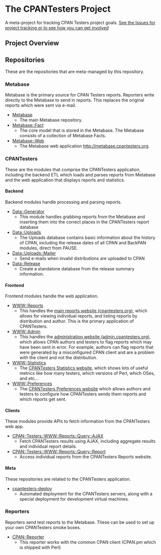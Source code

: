 
# The CPANTesters Project

A meta-project for tracking CPAN Testers project goals. [See the Issues
for project tracking or to see how you can get
involved](https://github.com/cpan-testers/cpantesters-project/issues)

## Project Overview


## Repositories

These are the repositories that are meta-managed by this repository.

### Metabase

Metabase is the primary source for CPAN Testers reports. Reporters write
directly to the Metabase to send in reports. This replaces the original
reports which were sent via e-mail.

* [Metabase](https://github.com/rjbs/metabase)
    * The main Metabase repository.
* [Metabase::Fact](https://github.com/dagolden/Metabase-Fact)
    * The core model that is stored in the Metabase. The Metabase
      consists of a collection of Metabase Facts.
* [Metabase::Web](https://github.com/dagolden/metabase-web)
    * The Metabase web application <http://metabase.cpantesters.org>.

### CPANTesters

These are the modules that comprise the CPANTesters application,
including the backend ETL which loads and parses reports from Metabase
and the web application that displays reports and statistics.

#### Backend

Backend modules handle processing and parsing reports.

* [Data::Generator](https://github.com/barbie/cpan-testers-data-generator)
    * This module handles grabbing reports from the Metabase and inserting
      them into the correct places in the CPANTesters report database
* [Data::Uploads](https://github.com/barbie/cpan-testers-data-uploads)
    * The Uploads database contains basic information about the history
      of CPAN, including the release dates of all CPAN and BackPAN
      modules, direct from PAUSE.
* [Data::Uploads::Mailer](https://github.com/barbie/cpan-testers-data-uploads-mailer)
    * Send e-mails when invalid distributions are uploaded to CPAN
* [Data::Release](https://github.com/barbie/CPAN-Testers-Data-Release)
    * Create a standalone database from the release summary information.

#### Frontend

Frontend modules handle the web application.

* [WWW::Reports](https://github.com/barbie/cpan-testers-www-reports)
  * This handles the [main reports website
    (cpantesters.org)](http://cpantesters.org), which allows for viewing
    individual reports, and listing reports by distribution and author.
    This is the primary application of CPANTesters.
* [WWW::Admin](https://github.com/barbie/cpan-testers-www-admin)
  * This handles the [administration website
    (admin.cpantesters.org)](http://admin.cpantesters.org), which allows
    CPAN authors and testers to flag reports which may have been sent in
    error. For example, authors can flag reports that were generated by
    a misconfigured CPAN client and are a problem with the client and
    not the distribution.
* [WWW::Statistics](https://github.com/barbie/cpan-testers-www-statistics)
    * The [CPANTesters Statistics
      website](https://github.com/barbie/cpan-testers-www-statistics),
      which shows lots of useful metrics like how many testers, which
      versions of Perl, which OSes, and etc...
* [WWW::Preferences](https://github.com/barbie/cpan-testers-www-preferences)
    * The [CPANTesters Preferences
      website](https://prefs.cpantesters.org/) which allows authors and
      testers to configure how CPANTesters sends them reports and which
      reports get sent.

#### Clients

These modules provide APIs to fetch information from the CPANTesters web
app.

* [CPAN::Testers::WWW::Reports::Query::AJAX](https://metacpan.org/pod/CPAN::Testers::WWW::Reports::Query::AJAX)
    * Fetch CPANTesters results using AJAX, including aggregate results
      and individual report details.
* [CPAN::Testers::WWW::Reports::Query::Report](https://github.com/barbie/cpan-testers-www-reports-query-report)
    * Access individual reports from the CPANTesters Reports website.

#### Meta

These repositories are related to the CPANTesters application.

* [cpantesters-deploy](http://github.com/cpan-testers/cpantesters-deploy)
    * Automated deployment for the CPANTesters servers, along with
      a special deployment for development virtual machines.

### Reporters

Reporters send test reports to the Metabase. These can be used to set up
your own CPANTesters smoke boxes.

* [CPAN::Reporter](https://github.com/cpan-testers/CPAN-Reporter)
    * This reporter works with the common CPAN client (CPAN.pm which is
      shipped with Perl)

